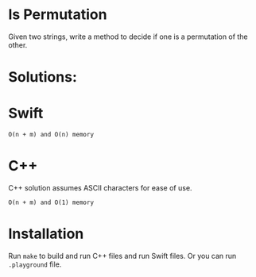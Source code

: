 # Is Permutation

Given two strings, write a method to decide if one is a permutation of the other.

# Solutions:

# Swift
```
O(n + m) and O(n) memory
```
# C++
C++ solution assumes ASCII characters for ease of use.
```
O(n + m) and O(1) memory
```

# Installation
Run `make` to build and run C++ files and run Swift files. Or you can run `.playground` file.

